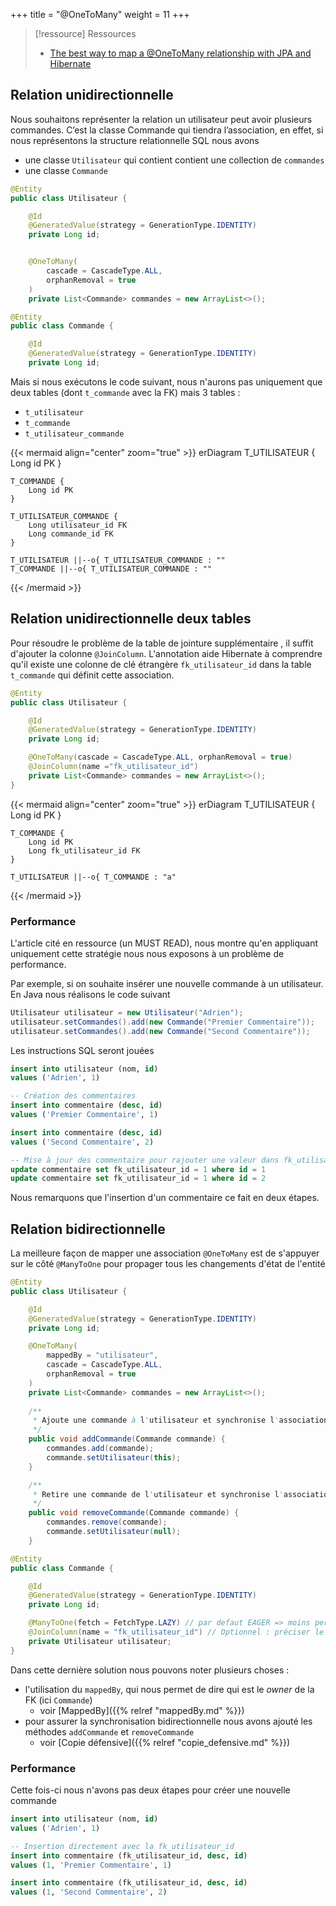 +++
title = "@OneToMany"
weight = 11
+++

> [!ressource] Ressources
> - [The best way to map a @OneToMany relationship with JPA and Hibernate](https://vladmihalcea.com/the-best-way-to-map-a-onetomany-association-with-jpa-and-hibernate/)

## Relation unidirectionnelle
Nous souhaitons représenter la relation un utilisateur peut avoir plusieurs commandes. C’est la classe Commande qui tiendra l’association, en effet, si nous représentons la structure relationnelle SQL nous avons
- une classe `Utilisateur` qui contient contient une collection de `commandes`
- une classe `Commande`

```java
@Entity
public class Utilisateur {

    @Id
    @GeneratedValue(strategy = GenerationType.IDENTITY)
    private Long id;


    @OneToMany(
        cascade = CascadeType.ALL,
        orphanRemoval = true
    )
    private List<Commande> commandes = new ArrayList<>();
```

```java
@Entity
public class Commande {

    @Id
    @GeneratedValue(strategy = GenerationType.IDENTITY)
    private Long id;
```

Mais si nous exécutons le code suivant, nous n'aurons pas uniquement que deux tables (dont `t_commande` avec la FK) mais 3 tables :
- `t_utilisateur`
- `t_commande`
- `t_utilisateur_commande`


{{< mermaid align="center" zoom="true" >}}
erDiagram
    T_UTILISATEUR {
        Long id PK
    }

    T_COMMANDE {
        Long id PK
    }

    T_UTILISATEUR_COMMANDE {
        Long utilisateur_id FK
        Long commande_id FK
    }

    T_UTILISATEUR ||--o{ T_UTILISATEUR_COMMANDE : "" 
    T_COMMANDE ||--o{ T_UTILISATEUR_COMMANDE : ""
{{< /mermaid >}}


## Relation unidirectionnelle deux tables
Pour résoudre le problème de la table de jointure supplémentaire , il suffit d'ajouter la colonne `@JoinColumn`. L'annotation aide Hibernate à comprendre qu'il existe une colonne de clé étrangère `fk_utilisateur_id` dans la table `t_commande` qui définit cette association.

```java
@Entity
public class Utilisateur {

    @Id
    @GeneratedValue(strategy = GenerationType.IDENTITY)
    private Long id;

    @OneToMany(cascade = CascadeType.ALL, orphanRemoval = true)
    @JoinColumn(name ="fk_utilisateur_id")
    private List<Commande> commandes = new ArrayList<>();
}
```

{{< mermaid align="center" zoom="true" >}}
erDiagram
    T_UTILISATEUR {
        Long id PK
    }

    T_COMMANDE {
        Long id PK
        Long fk_utilisateur_id FK
    }

    T_UTILISATEUR ||--o{ T_COMMANDE : "a"
{{< /mermaid >}}

### Performance
L'article cité en ressource (un MUST READ), nous montre qu'en appliquant uniquement cette stratégie nous nous exposons à un problème de performance. 

Par exemple, si on souhaite insérer une nouvelle commande à un utilisateur. En Java nous réalisons le code suivant
```java
Utilisateur utilisateur = new Utilisateur("Adrien");
utilisateur.setCommandes().add(new Commande("Premier Commentaire"));
utilisateur.setCommandes().add(new Commande("Second Commentaire"));
```

Les instructions SQL seront jouées

```sql
insert into utilisateur (nom, id)
values ('Adrien', 1)

-- Création des commentaires
insert into commentaire (desc, id)
values ('Premier Commentaire', 1)

insert into commentaire (desc, id)
values ('Second Commentaire', 2)

-- Mise à jour des commentaire pour rajouter une valeur dans fk_utilisateur_id
update commentaire set fk_utilisateur_id = 1 where id = 1
update commentaire set fk_utilisateur_id = 1 where id = 2
```

Nous remarquons que l'insertion d'un commentaire ce fait en deux étapes.

## Relation bidirectionnelle
La meilleure façon de mapper une association `@OneToMany` est de s'appuyer sur le côté `@ManyToOne` pour propager tous les changements d'état de l'entité

```java
@Entity
public class Utilisateur {

    @Id
    @GeneratedValue(strategy = GenerationType.IDENTITY)
    private Long id;

    @OneToMany(
        mappedBy = "utilisateur",
        cascade = CascadeType.ALL,
        orphanRemoval = true
    )
    private List<Commande> commandes = new ArrayList<>();
    
    /**
     * Ajoute une commande à l'utilisateur et synchronise l'association bidirectionnelle.
     */
    public void addCommande(Commande commande) {
        commandes.add(commande);
        commande.setUtilisateur(this);
    }

    /**
     * Retire une commande de l'utilisateur et synchronise l'association bidirectionnelle.
     */
    public void removeCommande(Commande commande) {
        commandes.remove(commande);
        commande.setUtilisateur(null);
    }
```

```java
@Entity
public class Commande {

    @Id
    @GeneratedValue(strategy = GenerationType.IDENTITY)
    private Long id;

    @ManyToOne(fetch = FetchType.LAZY) // par defaut EAGER => moins performant
    @JoinColumn(name = "fk_utilisateur_id") // Optionnel : préciser le nom de la colonne
    private Utilisateur utilisateur;
}
```

Dans cette dernière solution nous pouvons noter plusieurs choses :
- l'utilisation du `mappedBy`, qui nous permet de dire qui est le *owner* de la FK (ici `Commande`)
  - voir [MappedBy]({{% relref "mappedBy.md" %}})
- pour assurer la synchronisation bidirectionnelle nous avons ajouté les méthodes `addCommande` et `removeCommande`
  - voir [Copie défensive]({{% relref "copie_defensive.md" %}})

### Performance
Cette fois-ci nous n'avons pas deux étapes pour créer une nouvelle commande

```sql
insert into utilisateur (nom, id)
values ('Adrien', 1)

-- Insertion directement avec la fk_utilisateur_id
insert into commentaire (fk_utilisateur_id, desc, id)
values (1, 'Premier Commentaire', 1)

insert into commentaire (fk_utilisateur_id, desc, id)
values (1, 'Second Commentaire', 2)
```

